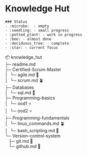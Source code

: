 # Knowledge Hut
```
### Status
- :microbe:  - empty
- :seedling: - small progress
- :potted_plant: - work in progress
- :bee: - almost done
- :deciduous_tree: - complete
- :star: - current focus
```

📦 knowledge_hut\
├─ readme.md\
├─ Certified-Scrum-Master\
│  └─ agile.md :bee:\
│  └─ scrum.md :potted_plant:\
├─ Databases\
│  └─ sql.md :seedling:\
├─ Programming-basics\
│  └─ ood1 :star:\
│  └─ ood2 :star:\
├─ Programming-fundamentals\
│  └─ linux_commands.md :potted_plant:\
│  └─ bash_scripting.md :seedling:\
└─ Version-control-system\
   ├─ git.md :seedling:\
   └─ github.md :seedling:

